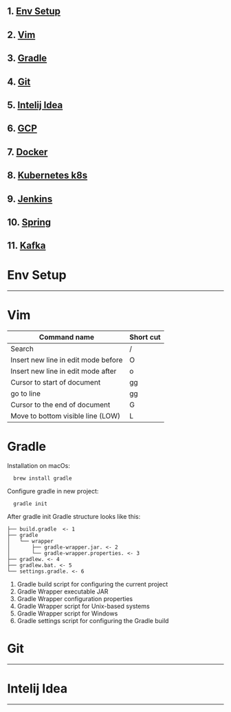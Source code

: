 
## 1. [Env Setup](#env-setup)
## 2. [Vim](#vim)
## 3. [Gradle](#gradle) 
## 4. [Git](#git)
## 5. [Intelij Idea](#intelij-idea)
## 6. [GCP](#gcp)
## 7. [Docker](#docker)
## 8. [Kubernetes k8s](#kubernetes)
## 9. [Jenkins](#jenkins)
## 10. [Spring](#spring)
## 11. [Kafka](#kafka)

# Env Setup
------------------------------------------------

# Vim

| Command name | Short cut |
| --------------- | --------------- |
| Search | / |
| Insert new line in edit mode before | O |
| Insert new line in edit mode after | o |
| Cursor to start of document | gg |
| go to line <NUMBER>  | <NUMBER> gg |
| Cursor to the end of document | G |
| Move to bottom visible line (LOW)  | L |

# Gradle

Installation on macOs: 
```
  brew install gradle
```
Configure gradle in new project: 
```
  gradle init
```
After gradle init Gradle structure looks like this:
```
├── build.gradle  <- 1
├── gradle 
│   └── wrapper
│       ├── gradle-wrapper.jar. <- 2
│       └── gradle-wrapper.properties. <- 3 
├── gradlew. <- 4
├── gradlew.bat. <- 5 
└── settings.gradle. <- 6
```

1. Gradle build script for configuring the current project
2. Gradle Wrapper executable JAR
3. Gradle Wrapper configuration properties
4. Gradle Wrapper script for Unix-based systems
5. Gradle Wrapper script for Windows
6. Gradle settings script for configuring the Gradle build

# Git
------------------------------------------------

# Intelij Idea
------------------------------------------------

